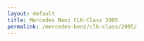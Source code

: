 ```yaml
---
layout: default
title: Mercedes Benz CLK-Class 2005
permalink: /mercedes-benz/clk-class/2005/
---
```

